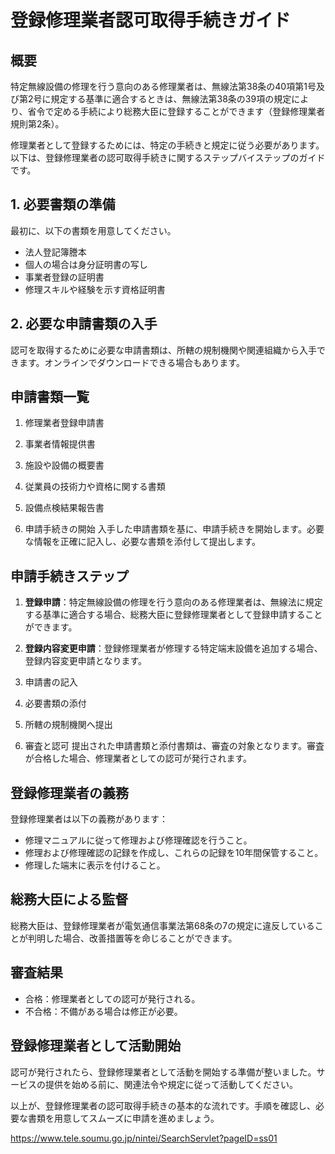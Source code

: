 # 登録修理業者認可取得手続きガイド

## 概要

特定無線設備の修理を行う意向のある修理業者は、無線法第38条の40項第1号及び第2号に規定する基準に適合するときは、無線法第38条の39項の規定により、省令で定める手続により総務大臣に登録することができます（登録修理業者規則第2条）。

修理業者として登録するためには、特定の手続きと規定に従う必要があります。以下は、登録修理業者の認可取得手続きに関するステップバイステップのガイドです。

## 1. 必要書類の準備

最初に、以下の書類を用意してください。

- 法人登記簿謄本
- 個人の場合は身分証明書の写し
- 事業者登録の証明書
- 修理スキルや経験を示す資格証明書

## 2. 必要な申請書類の入手

認可を取得するために必要な申請書類は、所轄の規制機関や関連組織から入手できます。オンラインでダウンロードできる場合もあります。


## 申請書類一覧

1. 修理業者登録申請書
2. 事業者情報提供書
3. 施設や設備の概要書
4. 従業員の技術力や資格に関する書類
5. 設備点検結果報告書

3. 申請手続きの開始
入手した申請書類を基に、申請手続きを開始します。必要な情報を正確に記入し、必要な書類を添付して提出します。

## 申請手続きステップ

1. **登録申請**：特定無線設備の修理を行う意向のある修理業者は、無線法に規定する基準に適合する場合、総務大臣に登録修理業者として登録申請することができます。
2. **登録内容変更申請**：登録修理業者が修理する特定端末設備を追加する場合、登録内容変更申請となります。

1. 申請書の記入
2. 必要書類の添付
3. 所轄の規制機関へ提出

4. 審査と認可
提出された申請書類と添付書類は、審査の対象となります。審査が合格した場合、修理業者としての認可が発行されます。

## 登録修理業者の義務

登録修理業者は以下の義務があります：

- 修理マニュアルに従って修理および修理確認を行うこと。
- 修理および修理確認の記録を作成し、これらの記録を10年間保管すること。
- 修理した端末に表示を付けること。

## 総務大臣による監督

総務大臣は、登録修理業者が電気通信事業法第68条の7の規定に違反していることが判明した場合、改善措置等を命じることができます。

## 審査結果

- 合格：修理業者としての認可が発行される。
- 不合格：不備がある場合は修正が必要。

## 登録修理業者として活動開始

認可が発行されたら、登録修理業者として活動を開始する準備が整いました。サービスの提供を始める前に、関連法令や規定に従って活動してください。

以上が、登録修理業者の認可取得手続きの基本的な流れです。手順を確認し、必要な書類を用意してスムーズに申請を進めましょう。


https://www.tele.soumu.go.jp/nintei/SearchServlet?pageID=ss01